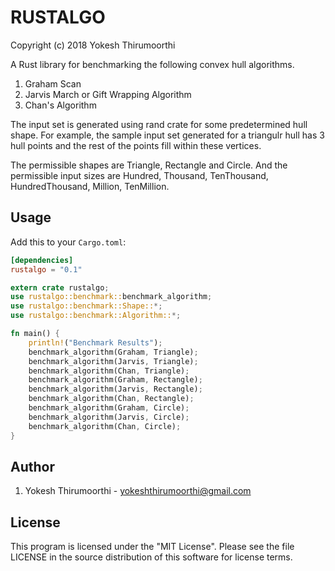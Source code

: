 # RUSTALGO

Copyright (c) 2018 Yokesh Thirumoorthi

A Rust library for benchmarking the following convex hull algorithms.

1. Graham Scan
2. Jarvis March or Gift Wrapping Algorithm
3. Chan's Algorithm

The input set is generated using rand crate for some 
predetermined hull shape. For example, the sample input set
generated for a triangulr hull has 3 hull points and the rest of the points fill within these vertices.

The permissible shapes are Triangle, Rectangle 
and Circle. And the permissible input sizes
are Hundred, Thousand, TenThousand, HundredThousand, Million, TenMillion.

## Usage

Add this to your `Cargo.toml`:

```toml
[dependencies]
rustalgo = "0.1"
```

```rust
extern crate rustalgo;
use rustalgo::benchmark::benchmark_algorithm;
use rustalgo::benchmark::Shape::*;
use rustalgo::benchmark::Algorithm::*;

fn main() {
    println!("Benchmark Results");
    benchmark_algorithm(Graham, Triangle);
    benchmark_algorithm(Jarvis, Triangle);
    benchmark_algorithm(Chan, Triangle);
    benchmark_algorithm(Graham, Rectangle);
    benchmark_algorithm(Jarvis, Rectangle);
    benchmark_algorithm(Chan, Rectangle);
    benchmark_algorithm(Graham, Circle);
    benchmark_algorithm(Jarvis, Circle);
    benchmark_algorithm(Chan, Circle);
}
```
## Author
1. Yokesh Thirumoorthi - yokeshthirumoorthi@gmail.com

## License

This program is licensed under the "MIT License". Please see the file LICENSE in the source distribution of this software for license terms.